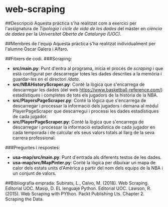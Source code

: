 # web-scraping

##Descripció
Aquesta pràctica s'ha realitzat com a exercici per l'assignatura de *Tipologia i cicle de vida de les dades* del màster en *ciència de dades* per la *Universitat Oberta de Catalunya (UOC)*. 

##Membres de l'equip
Aquesta pràctica s'ha realitzat individualment per l'alumne Òscar Galera i Alfaro.


##Fitxers de codi.
###Scraping:
* **src/main.py**: Punt d'entra al programa, inicia el procés de *scraping* i que està configurat per descarregar totes les dades descrites a la memòria i guardar-les en el directori */data*.
* **src/NBAHistoryScraper.py**: Conté la lògica que s'encarrega de descarregar les dades (del web https://www.basketball-reference.com/) estadístiques i completes de tots els jugadors de la història de la NBA.
* **src/PlayersPageScraper.py**: Conté la lògica que s'encarrega de descarregar i processar la informació dels jugadors i demana al mòdul PlayerPageScraper que descarregui i processi les dades estadístiques de cada jugador.
* **src/PlayerPageScraper.py**: Conté la lògica que s'encarrega de descarregar i processar la informació estadística de cada jugador en cada temporada i de calcular els seus valors totals al llarg de la seva carrera professional.

###Preguntes i respostes:
* **usa-map/src/main.py**: Punt d'entrada als diferents testos de les dades.
* **usa-map/src/MapPinter.py**: Conté la lògica per dibuixar un mapa de calor dels estats units d'Amèrica a partir del nom dels equips de la NBA i un conjunt de valors.

##Bibliografia emprada:
Subirats, L., Calvo, M. (2018). Web Scraping. Editorial UOC.
Masip, D. EL lenguaje Python. Editorial UOC.
Lawson, R. (2015). Web Scraping with PYthon. Packt Publishing Lts. Chapter 2. Scraping the Data.